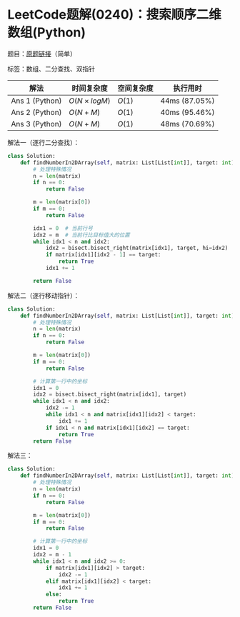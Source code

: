 # LeetCode题解(0240)：搜索顺序二维数组(Python)

题目：[原题链接](https://leetcode-cn.com/problems/er-wei-shu-zu-zhong-de-cha-zhao-lcof/)（简单）

标签：数组、二分查找、双指针

| 解法           | 时间复杂度  | 空间复杂度 | 执行用时      |
| -------------- | ----------- | ---------- | ------------- |
| Ans 1 (Python) | $O(N×logM)$ | $O(1)$     | 44ms (87.05%) |
| Ans 2 (Python) | $O(N+M)$    | $O(1)$     | 40ms (95.46%) |
| Ans 3 (Python) | $O(N+M)$    | $O(1)$     | 48ms (70.69%) |

解法一（逐行二分查找）：

```python
class Solution:
    def findNumberIn2DArray(self, matrix: List[List[int]], target: int) -> bool:
        # 处理特殊情况
        n = len(matrix)
        if n == 0:
            return False

        m = len(matrix[0])
        if m == 0:
            return False

        idx1 = 0  # 当前行号
        idx2 = m  # 当前行比目标值大的位置
        while idx1 < n and idx2:
            idx2 = bisect.bisect_right(matrix[idx1], target, hi=idx2)
            if matrix[idx1][idx2 - 1] == target:
                return True
            idx1 += 1

        return False
```

解法二（逐行移动指针）：

```python
class Solution:
    def findNumberIn2DArray(self, matrix: List[List[int]], target: int) -> bool:
        # 处理特殊情况
        n = len(matrix)
        if n == 0:
            return False

        m = len(matrix[0])
        if m == 0:
            return False

        # 计算第一行中的坐标
        idx1 = 0
        idx2 = bisect.bisect_right(matrix[idx1], target)
        while idx1 < n and idx2:
            idx2 -= 1
            while idx1 < n and matrix[idx1][idx2] < target:
                idx1 += 1
            if idx1 < n and matrix[idx1][idx2] == target:
                return True
        return False
```

解法三：

```python
class Solution:
    def findNumberIn2DArray(self, matrix: List[List[int]], target: int) -> bool:
        # 处理特殊情况
        n = len(matrix)
        if n == 0:
            return False

        m = len(matrix[0])
        if m == 0:
            return False

        # 计算第一行中的坐标
        idx1 = 0
        idx2 = m - 1
        while idx1 < n and idx2 >= 0:
            if matrix[idx1][idx2] > target:
                idx2 -= 1
            elif matrix[idx1][idx2] < target:
                idx1 += 1
            else:
                return True
        return False
```